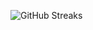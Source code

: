 ![GitHub Streaks](https://github-streaks-mqc9.onrender.com/streak/happilli/image?theme=midnight&cache_bust=1743674423&lang=ja)
